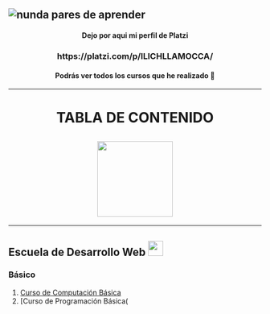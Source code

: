 ![nunda pares de aprender](https://user-images.githubusercontent.com/91642716/149701271-bceaeca5-cb5b-4267-9054-c5508484bba2.jpeg)
----------------
<h4 align="center">Dejo por aqui mi perfil de Platzi</h4>
<h3 align="center">https://platzi.com/p/ILICHLLAMOCCA/</h3>
<h4 align="center">Podrás ver todos los cursos que he realizado 💚 </h4>

------------

<h1 align="center">TABLA DE CONTENIDO </h1>
<h2 align="center"><img src="https://acegif.com/wp-content/gifs/book-95.gif" width="150px"></h2>

--------------

<h2>Escuela de Desarrollo Web <img src="https://static.platzi.com/media/learningpath/golden_badges/4f9f1970-ac2b-4078-909a-8f971c370fde.jpg" width="30px"></h2>
<h3>Básico</h3>

1. [Curso de Computación Básica](https:// "Curso de Computación Básica")
2. [Curso de Programación Básica(
